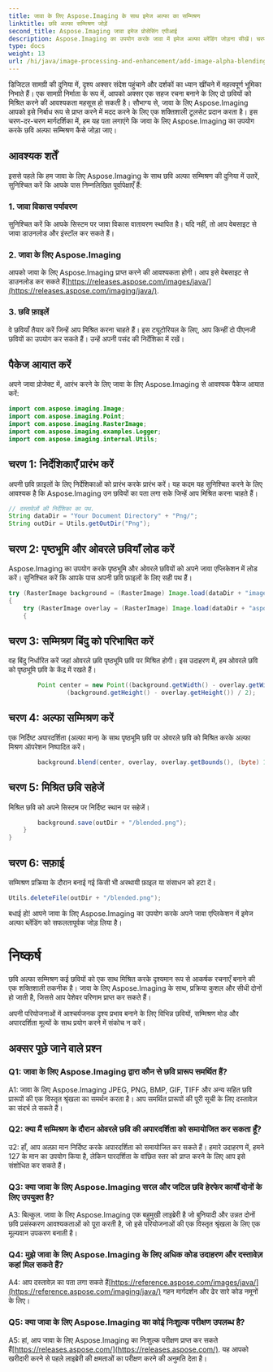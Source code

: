 ```yaml
---
title: जावा के लिए Aspose.Imaging के साथ इमेज अल्फा का सम्मिश्रण
linktitle: छवि अल्फा सम्मिश्रण जोड़ें
second_title: Aspose.Imaging जावा इमेज प्रोसेसिंग एपीआई
description: Aspose.Imaging का उपयोग करके जावा में इमेज अल्फा ब्लेंडिंग जोड़ना सीखें। चरण-दर-चरण मार्गदर्शन के साथ आश्चर्यजनक दृश्य प्रभाव बनाएं।
type: docs
weight: 13
url: /hi/java/image-processing-and-enhancement/add-image-alpha-blending/
---
```

डिजिटल सामग्री की दुनिया में, दृश्य अक्सर संदेश पहुंचाने और दर्शकों का ध्यान खींचने में महत्वपूर्ण भूमिका निभाते हैं। एक सामग्री निर्माता के रूप में, आपको अक्सर एक सहज रचना बनाने के लिए दो छवियों को मिश्रित करने की आवश्यकता महसूस हो सकती है। सौभाग्य से, जावा के लिए Aspose.Imaging आपको इसे निर्बाध रूप से प्राप्त करने में मदद करने के लिए एक शक्तिशाली टूलसेट प्रदान करता है। इस चरण-दर-चरण मार्गदर्शिका में, हम यह पता लगाएंगे कि जावा के लिए Aspose.Imaging का उपयोग करके छवि अल्फा सम्मिश्रण कैसे जोड़ा जाए।

## आवश्यक शर्तें

इससे पहले कि हम जावा के लिए Aspose.Imaging के साथ छवि अल्फा सम्मिश्रण की दुनिया में उतरें, सुनिश्चित करें कि आपके पास निम्नलिखित पूर्वापेक्षाएँ हैं:

### 1. जावा विकास पर्यावरण
सुनिश्चित करें कि आपके सिस्टम पर जावा विकास वातावरण स्थापित है। यदि नहीं, तो आप वेबसाइट से जावा डाउनलोड और इंस्टॉल कर सकते हैं।

### 2. जावा के लिए Aspose.Imaging
आपको जावा के लिए Aspose.Imaging प्राप्त करने की आवश्यकता होगी। आप इसे वेबसाइट से डाउनलोड कर सकते हैं[https://releases.aspose.com/images/java/](https://releases.aspose.com/imaging/java/).

### 3. छवि फ़ाइलें
वे छवियाँ तैयार करें जिन्हें आप मिश्रित करना चाहते हैं। इस ट्यूटोरियल के लिए, आप किन्हीं दो पीएनजी छवियों का उपयोग कर सकते हैं। उन्हें अपनी पसंद की निर्देशिका में रखें।

## पैकेज आयात करें

अपने जावा प्रोजेक्ट में, आरंभ करने के लिए जावा के लिए Aspose.Imaging से आवश्यक पैकेज आयात करें:

```java
import com.aspose.imaging.Image;
import com.aspose.imaging.Point;
import com.aspose.imaging.RasterImage;
import com.aspose.imaging.examples.Logger;
import com.aspose.imaging.internal.Utils;
```

## चरण 1: निर्देशिकाएँ प्रारंभ करें

अपनी छवि फ़ाइलों के लिए निर्देशिकाओं को प्रारंभ करके प्रारंभ करें। यह कदम यह सुनिश्चित करने के लिए आवश्यक है कि Aspose.Imaging उन छवियों का पता लगा सके जिन्हें आप मिश्रित करना चाहते हैं।

```java
// दस्तावेज़ों की निर्देशिका का पथ.
String dataDir = "Your Document Directory" + "Png/";
String outDir = Utils.getOutDir("Png");
```

## चरण 2: पृष्ठभूमि और ओवरले छवियाँ लोड करें

Aspose.Imaging का उपयोग करके पृष्ठभूमि और ओवरले छवियों को अपने जावा एप्लिकेशन में लोड करें। सुनिश्चित करें कि आपके पास अपनी छवि फ़ाइलों के लिए सही पथ हैं।

```java
try (RasterImage background = (RasterImage) Image.load(dataDir + "image0.png"))
{
    try (RasterImage overlay = (RasterImage) Image.load(dataDir + "aspose_logo.png"))
    {
```

## चरण 3: सम्मिश्रण बिंदु को परिभाषित करें

वह बिंदु निर्धारित करें जहां ओवरले छवि पृष्ठभूमि छवि पर मिश्रित होगी। इस उदाहरण में, हम ओवरले छवि को पृष्ठभूमि छवि के केंद्र में रखते हैं।

```java
        Point center = new Point((background.getWidth() - overlay.getWidth()) / 2,
                (background.getHeight() - overlay.getHeight()) / 2);
```

## चरण 4: अल्फा सम्मिश्रण करें

एक निर्दिष्ट अपारदर्शिता (अल्फा मान) के साथ पृष्ठभूमि छवि पर ओवरले छवि को मिश्रित करके अल्फा मिश्रण ऑपरेशन निष्पादित करें।

```java
        background.blend(center, overlay, overlay.getBounds(), (byte) 127);
```

## चरण 5: मिश्रित छवि सहेजें

मिश्रित छवि को अपने सिस्टम पर निर्दिष्ट स्थान पर सहेजें।

```java
        background.save(outDir + "/blended.png");
    }
}
```

## चरण 6: सफ़ाई

सम्मिश्रण प्रक्रिया के दौरान बनाई गई किसी भी अस्थायी फ़ाइल या संसाधन को हटा दें।

```java
Utils.deleteFile(outDir + "/blended.png");
```

बधाई हो! आपने जावा के लिए Aspose.Imaging का उपयोग करके अपने जावा एप्लिकेशन में इमेज अल्फा ब्लेंडिंग को सफलतापूर्वक जोड़ लिया है।

# निष्कर्ष

छवि अल्फा सम्मिश्रण कई छवियों को एक साथ मिश्रित करके दृश्यमान रूप से आकर्षक रचनाएँ बनाने की एक शक्तिशाली तकनीक है। जावा के लिए Aspose.Imaging के साथ, प्रक्रिया कुशल और सीधी दोनों हो जाती है, जिससे आप पेशेवर परिणाम प्राप्त कर सकते हैं।

अपनी परियोजनाओं में आश्चर्यजनक दृश्य प्रभाव बनाने के लिए विभिन्न छवियों, सम्मिश्रण मोड और अपारदर्शिता मूल्यों के साथ प्रयोग करने में संकोच न करें।

## अक्सर पूछे जाने वाले प्रश्न

### Q1: जावा के लिए Aspose.Imaging द्वारा कौन से छवि प्रारूप समर्थित हैं?

A1: जावा के लिए Aspose.Imaging JPEG, PNG, BMP, GIF, TIFF और अन्य सहित छवि प्रारूपों की एक विस्तृत श्रृंखला का समर्थन करता है। आप समर्थित प्रारूपों की पूरी सूची के लिए दस्तावेज़ का संदर्भ ले सकते हैं।

### Q2: क्या मैं सम्मिश्रण के दौरान ओवरले छवि की अपारदर्शिता को समायोजित कर सकता हूँ?

उ2: हाँ, आप अल्फ़ा मान निर्दिष्ट करके अपारदर्शिता को समायोजित कर सकते हैं। हमारे उदाहरण में, हमने 127 के मान का उपयोग किया है, लेकिन पारदर्शिता के वांछित स्तर को प्राप्त करने के लिए आप इसे संशोधित कर सकते हैं।

### Q3: क्या जावा के लिए Aspose.Imaging सरल और जटिल छवि हेरफेर कार्यों दोनों के लिए उपयुक्त है?

A3: बिल्कुल. जावा के लिए Aspose.Imaging एक बहुमुखी लाइब्रेरी है जो बुनियादी और उन्नत दोनों छवि प्रसंस्करण आवश्यकताओं को पूरा करती है, जो इसे परियोजनाओं की एक विस्तृत श्रृंखला के लिए एक मूल्यवान उपकरण बनाती है।

### Q4: मुझे जावा के लिए Aspose.Imaging के लिए अधिक कोड उदाहरण और दस्तावेज़ कहां मिल सकते हैं?

 A4: आप दस्तावेज़ का पता लगा सकते हैं[https://reference.aspose.com/images/java/](https://reference.aspose.com/imaging/java/) गहन मार्गदर्शन और ढेर सारे कोड नमूनों के लिए।

### Q5: क्या जावा के लिए Aspose.Imaging का कोई निःशुल्क परीक्षण उपलब्ध है?

 A5: हां, आप जावा के लिए Aspose.Imaging का निःशुल्क परीक्षण प्राप्त कर सकते हैं[https://releases.aspose.com/](https://releases.aspose.com/). यह आपको खरीदारी करने से पहले लाइब्रेरी की क्षमताओं का परीक्षण करने की अनुमति देता है।